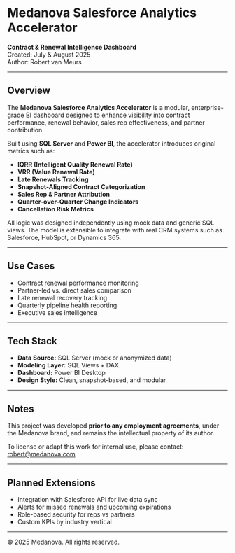 # Medanova Salesforce Analytics Accelerator  
**Contract & Renewal Intelligence Dashboard**  
Created: July & August 2025  
Author: Robert van Meurs

---

## Overview

The **Medanova Salesforce Analytics Accelerator** is a modular, enterprise-grade BI dashboard designed to enhance visibility into contract performance, renewal behavior, sales rep effectiveness, and partner contribution.

Built using **SQL Server** and **Power BI**, the accelerator introduces original metrics such as:

- **IQRR (Intelligent Quality Renewal Rate)**
- **VRR (Value Renewal Rate)**
- **Late Renewals Tracking**
- **Snapshot-Aligned Contract Categorization**
- **Sales Rep & Partner Attribution**
- **Quarter-over-Quarter Change Indicators**
- **Cancellation Risk Metrics**

All logic was designed independently using mock data and generic SQL views. The model is extensible to integrate with real CRM systems such as Salesforce, HubSpot, or Dynamics 365.

---

## Use Cases

- Contract renewal performance monitoring  
- Partner-led vs. direct sales comparison  
- Late renewal recovery tracking  
- Quarterly pipeline health reporting  
- Executive sales intelligence

---

## Tech Stack

- **Data Source:** SQL Server (mock or anonymized data)  
- **Modeling Layer:** SQL Views + DAX  
- **Dashboard:** Power BI Desktop  
- **Design Style:** Clean, snapshot-based, and modular

---

## Notes

This project was developed **prior to any employment agreements**, under the Medanova brand, and remains the intellectual property of its author.

To license or adapt this work for internal use, please contact:  
robert@medanova.com

---

## Planned Extensions

- Integration with Salesforce API for live data sync  
- Alerts for missed renewals and upcoming expirations  
- Role-based security for reps vs partners  
- Custom KPIs by industry vertical

---

© 2025 Medanova. All rights reserved.


